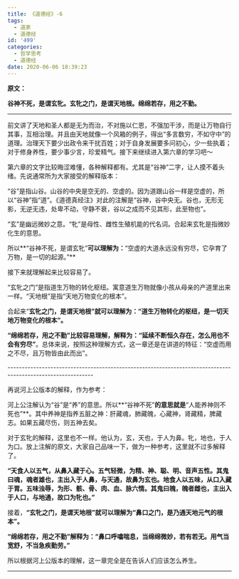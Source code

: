```yaml
---
title: 《道德经》-6
tags:
  - 道家
  - 道德经
id: '499'
categories:
  - 哲学思考
  - 道德经
date: 2020-06-06 18:39:23
---
```


**原文：**

**谷神不死，是谓玄牝。玄牝之门，是谓天地根。绵绵若存，用之不勤。**
<!-- more -->
* * *

前文讲了天地和圣人都是无为而治，不对施以仁恩，不强加干涉，而是让万物自行其事，互相治理。并且由天地就像一个风箱的例子，得出“多言数穷，不如守中”的道理。治理天下要少出政令来干扰百姓；对于自身发展要多问初心，少一些执着；对于修身养性，要少事少言，珍爱精气。接下来继续进入第六章的学习吧～

第六章的文字比较晦涩难懂，各种解释都有。尤其是“谷神”二字，让人摸不着头绪。先说通常所为大家接受的解释版本：

“谷”是指山谷。山谷的中央是空无的、空虚的。因为道跟山谷一样是空虚的，所以“谷神”指“道”。《道德真经注》对此的注解是“谷神，谷中央无。谷也，无形无影，无逆无违，处卑不动，守静不衰，谷以之成而不见其形，此至物也”。

“玄”是幽远微妙之意。“牝”是母性、雌性生殖机能的代名词。合起来玄牝是指微妙化生的意思。

所以**“谷神不死，是谓玄牝”**可以理解为：**“空虚的大道永远没有穷尽，它孕育了万物，是一切的起源。”**

接下来就理解起来比较容易了。

“玄牝之门”是指道生万物的转化枢纽。寓意道生万物就像小孩从母亲的产道里出来一样。“天地根”是指“天地万物变化的根本”。

合起来“**玄牝之门，是谓天地根”**就可以理解为**：“道生万物转化的枢纽，是一切天地万物变化的根本”。**

**“绵绵若存，用之不勤”**比较容易理解，解释为**：“延续不断恒久存在，怎么用也不会有穷尽”**。总体来说，按照这种理解方式，这一章还是在讲道的特征：“空虚而用之不尽，且万物皆由此而出”。

\------------------------------------------------------------------------------------------------------------

再说河上公版本的解释，作为参考：

河上公注解认为“谷”是“养”的意思。所以**“谷神不死”**的意思就是**“人能养神则不死也”**。其中养神是指养五脏之神：肝藏魂，肺藏魄，心藏神，肾藏精，脾藏志。如果五藏尽伤，则五神去矣。

对于玄牝的解释，这里也不一样。他认为，玄，天也，于人为鼻。牝，地也，于人为口。放上注解的原文，大家自己品味一下，做为一种参考，这里就不过多解释了。

**“天食人以五气，从鼻入藏于心。五气轻微，为精、神、聪、明、音声五性。其鬼曰魂，魂者雄也，主出入于人鼻，与天通，故鼻为玄也。地食人以五味，从口入藏于胃。五味浊辱，为形、骸、骨、肉、血、脉六情。其鬼曰魄，魄者雌也，主出入于人口，与地通，故口为牝也。”**

接着，**“玄牝之门，是谓天地根”**就可以理解为**“鼻口之门，是乃通天地元气的根本”。**

**“绵绵若存，用之不勤”**解释为**：“鼻口呼噏喘息，当绵绵微妙，若有若无。用气当宽舒，不当急疾勤劳。”**

所以根据河上公版本的理解，这一章完全是在告诉人们应该怎么养生。

* * *

